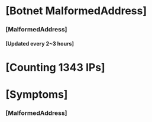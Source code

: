 # [Botnet MalformedAddress]
### [MalformedAddress]
#### [Updated every 2~3 hours]

# [Counting 1343 IPs]

# [Symptoms] 
###   [MalformedAddress]
